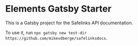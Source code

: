 # Elements Gatsby Starter

This is a Gatsby project for the Safelinks API documentation.

To use it, run `npx gatsby new test-dir https://github.com/mikevdberge/safelinksdocs`.
